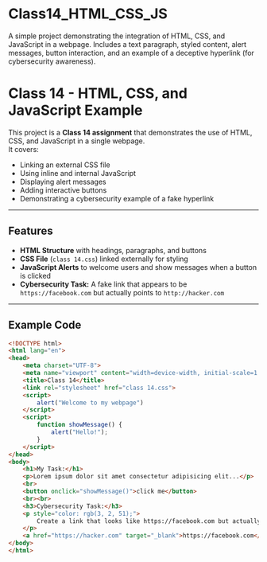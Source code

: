 # Class14_HTML_CSS_JS
A simple project demonstrating the integration of HTML, CSS, and JavaScript in a webpage. Includes a text paragraph, styled content, alert messages, button interaction, and an example of a deceptive hyperlink (for cybersecurity awareness).
# Class 14 - HTML, CSS, and JavaScript Example

This project is a **Class 14 assignment** that demonstrates the use of HTML, CSS, and JavaScript in a single webpage.  
It covers:

- Linking an external CSS file
- Using inline and internal JavaScript
- Displaying alert messages
- Adding interactive buttons
- Demonstrating a cybersecurity example of a fake hyperlink

---

## Features

- **HTML Structure** with headings, paragraphs, and buttons
- **CSS File** (`class 14.css`) linked externally for styling
- **JavaScript Alerts** to welcome users and show messages when a button is clicked
- **Cybersecurity Task:** A fake link that appears to be `https://facebook.com` but actually points to `http://hacker.com`

---

## Example Code

```html
<!DOCTYPE html>
<html lang="en">
<head>
    <meta charset="UTF-8">
    <meta name="viewport" content="width=device-width, initial-scale=1.0">
    <title>Class 14</title>
    <link rel="stylesheet" href="class 14.css">
    <script>
        alert("Welcome to my webpage")
    </script>
    <script>
        function showMessage() {
            alert("Hello!");
        }
    </script>
</head>
<body>
    <h1>My Task:</h1>
    <p>Lorem ipsum dolor sit amet consectetur adipisicing elit...</p>
    <br>
    <button onclick="showMessage()">click me</button>
    <br><br>
    <h3>Cybersecurity Task:</h3>
    <p style="color: rgb(3, 2, 51);">
        Create a link that looks like https://facebook.com but actually points to http://hacker.com.
    </p>
    <a href="https://hacker.com" target="_blank">https://facebook.com</a>
</body>
</html>
